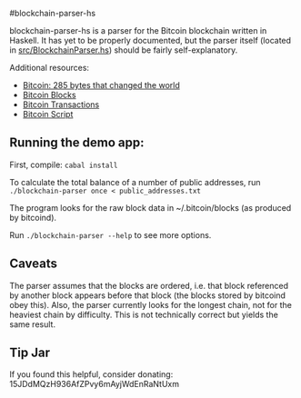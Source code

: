 #blockchain-parser-hs

blockchain-parser-hs is a parser for the Bitcoin blockchain written in Haskell.
It has yet to be properly documented, but the parser itself (located in [src/BlockchainParser.hs](https://github.com/benma/blockchain-parser-hs/blob/master/src/BlockchainParser.hs)) should be fairly self-explanatory.

Additional resources:
* [Bitcoin: 285 bytes that changed the world](http://james.lab6.com/2012/01/12/bitcoin-285-bytes-that-changed-the-world/)
* [Bitcoin Blocks](https://en.bitcoin.it/wiki/Blocks)
* [Bitcoin Transactions](https://en.bitcoin.it/wiki/Transaction)
* [Bitcoin Script](https://en.bitcoin.it/wiki/Script)

## Running the demo app:

First, compile: `cabal install`

To calculate the total balance of a number of public addresses, run
`./blockchain-parser once < public_addresses.txt`

The program looks for the raw block data in ~/.bitcoin/blocks (as produced by bitcoind).

Run `./blockchain-parser --help` to see more options.

## Caveats

The parser assumes that the blocks are ordered, i.e. that block referenced by another block appears before that block (the blocks stored by bitcoind obey this).
Also, the parser currently looks for the longest chain, not for the heaviest chain by difficulty. This is not technically correct but yields the same result.

## Tip Jar
If you found this helpful, consider donating: 15JDdMQzH936AfZPvy6mAyjWdEnRaNtUxm

